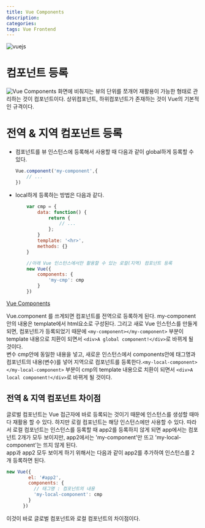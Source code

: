 ```yaml
---
title: Vue Components
description: 
categories: 
tags: Vue Frontend
---
```


![vuejs](https://i.ytimg.com/vi/DsuTwV0jwaY/maxresdefault.jpg)

# 컴포넌트 등록

![Vue Components](https://kr.vuejs.org/images/components.png)
화면에 비춰지는 뷰의 단위를 쪼개어 재활용이 가능한 형태로 관리하는 것이 컴포넌트이다. 상위컴포넌트, 하위컴포넌트가 존재하는 것이 Vue의 기본적인 규격이다.

# 전역 & 지역 컴포넌트 등록

* 컴포넌트를 뷰 인스턴스에 등록해서 사용할 때 다음과 같이 global하게 등록할 수 있다.
    ```javascript
    Vue.component('my-component',{
        // ...
    })
    ```
* local하게 등록하는 방법은 다음과 같다.
    ```javascript
        var cmp = {
            data: function() {
                return {
                    // ...
                };
            }
            template: '<hr>',
            methods: {}
        }

        //아래 Vue 인스턴스에서만 활용할 수 있는 로컬(지역) 컴포넌트 등록
        new Vue({
            components: {
                'my-cmp': cmp
            }
        })
    ```

[Vue Components](https://gist.github.com/groovypark/b642e5dc8c17d85e660baea34627eccb.js)
<script src="https://gist.github.com/groovypark/b642e5dc8c17d85e660baea34627eccb.js"></script>

Vue.component 를 쓰게되면 컴포넌트를 전역으로 등록하게 된다. my-component안의 내용은 template에서 html요소로 구성된다. 그리고 새로 Vue 인스턴스를 만들게 되면, 컴포넌트가 등록되었기 때문에 `<my-component></my-component>` 부분이 template 내용으로 치환이 되면서 `<div>A global component!</div>`로 바뀌게 될 것이다.<br/>
변수 cmp안에 동일한 내용을 넣고, 새로운 인스턴스에서 components안에 태그명과 컴포넌트의 내용(변수)를 넣어 지역으로 컴포넌트를 등록한다.`<my-local-component></my-local-component>` 부분이 cmp의 template 내용으로 치환이 되면서 `<div>A local component!</div>`로 바뀌게 될 것이다.<br/>

## 전역 & 지역 컴포넌트 차이점

글로벌 컴포넌트는 Vue 접근자에 바로 등록되는 것이기 때문에 인스턴스를 생성할 때마다 재활용 할 수 있다. 하지만 로컬 컴포넌트는 해당 인스턴스에만 사용할 수 있다. 따라서 로컬 컴포넌트는 인스턴스를 등록할 때 app2를 등록하지 않게 되면 app에서는 컴포넌트 2개가 모두 보이지만, app2에서는 'my-component'만 뜨고 'my-local-component'는 뜨지 않게 된다.</br>
app과 app2 모두 보이게 하기 위해서는 다음과 같이 app2를 추가하여 인스턴스를 2개 등록하면 된다.

```javascript
new Vue({
        el: '#app2',
        components: {
          // 태그명 : 컴포넌트의 내용
          'my-local-component': cmp
        }
      })
```

이것이 바로 글로벌 컴포넌트와 로컬 컴포넌트의 차이점이다.